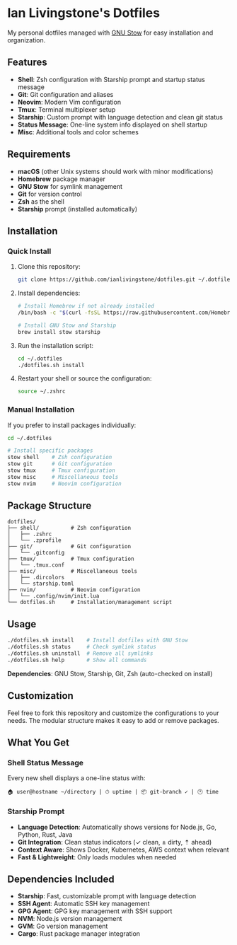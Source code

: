 # Ian Livingstone's Dotfiles

My personal dotfiles managed with [GNU Stow](https://www.gnu.org/software/stow/) for easy installation and organization.

## Features

- **Shell**: Zsh configuration with Starship prompt and startup status message
- **Git**: Git configuration and aliases
- **Neovim**: Modern Vim configuration
- **Tmux**: Terminal multiplexer setup
- **Starship**: Custom prompt with language detection and clean git status
- **Status Message**: One-line system info displayed on shell startup
- **Misc**: Additional tools and color schemes

## Requirements

- **macOS** (other Unix systems should work with minor modifications)
- **Homebrew** package manager
- **GNU Stow** for symlink management
- **Git** for version control
- **Zsh** as the shell
- **Starship** prompt (installed automatically)

## Installation

### Quick Install

1. Clone this repository:
   ```bash
   git clone https://github.com/ianlivingstone/dotfiles.git ~/.dotfiles
   ```

2. Install dependencies:
   ```bash
   # Install Homebrew if not already installed
   /bin/bash -c "$(curl -fsSL https://raw.githubusercontent.com/Homebrew/install/HEAD/install.sh)"
   
   # Install GNU Stow and Starship
   brew install stow starship
   ```

3. Run the installation script:
   ```bash
   cd ~/.dotfiles
   ./dotfiles.sh install
   ```

4. Restart your shell or source the configuration:
   ```bash
   source ~/.zshrc
   ```

### Manual Installation

If you prefer to install packages individually:

```bash
cd ~/.dotfiles

# Install specific packages
stow shell    # Zsh configuration
stow git      # Git configuration  
stow tmux     # Tmux configuration
stow misc     # Miscellaneous tools
stow nvim     # Neovim configuration
```

## Package Structure

```
dotfiles/
├── shell/          # Zsh configuration
│   ├── .zshrc
│   └── .zprofile
├── git/            # Git configuration
│   └── .gitconfig
├── tmux/           # Tmux configuration
│   └── .tmux.conf
├── misc/           # Miscellaneous tools
│   ├── .dircolors
│   └── starship.toml
├── nvim/           # Neovim configuration
│   └── .config/nvim/init.lua
└── dotfiles.sh     # Installation/management script
```

## Usage

```bash
./dotfiles.sh install    # Install dotfiles with GNU Stow
./dotfiles.sh status     # Check symlink status  
./dotfiles.sh uninstall  # Remove all symlinks
./dotfiles.sh help       # Show all commands
```

**Dependencies**: GNU Stow, Starship, Git, Zsh (auto-checked on install)

## Customization

Feel free to fork this repository and customize the configurations to your needs. The modular structure makes it easy to add or remove packages.

## What You Get

### Shell Status Message
Every new shell displays a one-line status with:
```
🏠 user@hostname ~/directory | ⏱ uptime | 📦 git-branch ✓ | 🕐 time
```

### Starship Prompt
- **Language Detection**: Automatically shows versions for Node.js, Go, Python, Rust, Java
- **Git Integration**: Clean status indicators (✓ clean, ± dirty, ⇡ ahead)
- **Context Aware**: Shows Docker, Kubernetes, AWS context when relevant
- **Fast & Lightweight**: Only loads modules when needed

## Dependencies Included

- **Starship**: Fast, customizable prompt with language detection
- **SSH Agent**: Automatic SSH key management
- **GPG Agent**: GPG key management with SSH support
- **NVM**: Node.js version management
- **GVM**: Go version management  
- **Cargo**: Rust package manager integration